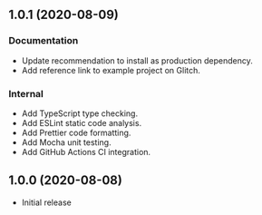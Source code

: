 ## 1.0.1 (2020-08-09)

### Documentation

- Update recommendation to install as production dependency.
- Add reference link to example project on Glitch.

### Internal

- Add TypeScript type checking.
- Add ESLint static code analysis.
- Add Prettier code formatting.
- Add Mocha unit testing.
- Add GitHub Actions CI integration.

## 1.0.0 (2020-08-08)

- Initial release
